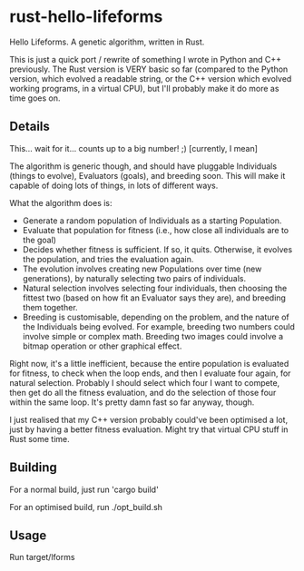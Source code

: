 rust-hello-lifeforms
====================

Hello Lifeforms.  A genetic algorithm, written in Rust.

This is just a quick port / rewrite of something I wrote in Python and C++
previously.  The Rust version is VERY basic so far (compared to the Python
version, which evolved a readable string, or the C++ version which evolved
working programs, in a virtual CPU), but I'll probably make it do more
as time goes on.


Details
-------

This... wait for it... counts up to a big number! ;)  [currently, I mean]

The algorithm is generic though, and should have pluggable Individuals (things to evolve), Evaluators (goals), and breeding soon.  This will make it capable of doing lots of things, in lots of different ways.

What the algorithm does is:

* Generate a random population of Individuals as a starting Population.
* Evaluate that population for fitness (i.e., how close all individuals are to the goal)
* Decides whether fitness is sufficient.  If so, it quits.  Otherwise, it evolves the population, and tries the evaluation again.
* The evolution involves creating new Populations over time (new generations), by naturally selecting two pairs of individuals.
* Natural selection involves selecting four individuals, then choosing the fittest two (based on how fit an Evaluator says they are), and breeding them together.
* Breeding is customisable, depending on the problem, and the nature of the Individuals being evolved.  For example, breeding two numbers could involve simple or complex math.  Breeding two images could involve a bitmap operation or other graphical effect.

Right now, it's a little inefficient, because the entire population is evaluated for fitness, to check when the loop ends, and then I evaluate four again, for natural selection. Probably I should select which four I want to compete, then get do all the fitness evaluation, and do the selection of those four within the same loop. It's pretty damn fast so far anyway, though.

I just realised that my C++ version probably could've been optimised a lot, just by having a better fitness evaluation. Might try that virtual CPU stuff in Rust some time.



Building
--------

For a normal build, just run 'cargo build'

For an optimised build, run ./opt_build.sh


Usage
-----

Run target/lforms


